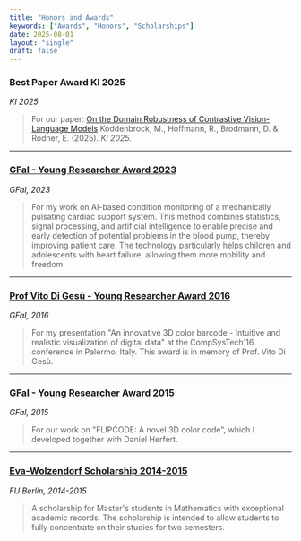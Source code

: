 ```yaml
---
title: "Honors and Awards"
keywords: ["Awards", "Honors", "Scholarships"]
date: 2025-08-01
layout: "single"
draft: false
---
```


### Best Paper Award KI 2025
*KI 2025*
> For our paper: [On the Domain Robustness of Contrastive Vision-Language Models](https://link.springer.com/chapter/10.1007/978-3-032-02813-6_5)
> Koddenbrock, M., Hoffmann, R., Brodmann, D. & Rodner, E. (2025). *KI 2025.*

---

### [GFaI - Young Researcher Award 2023](https://www.gfai.de/aktuelles/presse/news/artikel/gfai-kuehrt-nachwuchsforscher-2023)
*GFaI, 2023*
> For my work on AI-based condition monitoring of a mechanically pulsating cardiac support system. This method combines statistics, signal processing, and artificial intelligence to enable precise and early detection of potential problems in the blood pump, thereby improving patient care. The technology particularly helps children and adolescents with heart failure, allowing them more mobility and freedom.

---

### [Prof Vito Di Gesù - Young Researcher Award 2016](https://www.gfai.de/ueber-uns/profil/auszeichnungen)
*GFaI, 2016*
> For my presentation "An innovative 3D color barcode - Intuitive and realistic visualization of digital data" at the CompSysTech'16 conference in Palermo, Italy. This award is in memory of Prof. Vito Di Gesù.

---

### [GFaI - Young Researcher Award 2015](https://www.adlershof.de/news/verleihung-des-gfai-nachwuchspreises)
*GFaI, 2015*
> For our work on "FLIPCODE: A novel 3D color code", which I developed together with Daniel Herfert.

---

### [Eva-Wolzendorf Scholarship 2014-2015](https://www.fu-berlin.de/sites/frauenbeauftragte/gleichstellung/frauenfoerderung/eva-wolzendorf-stipendium/index.html)
*FU Berlin, 2014-2015*
> A scholarship for Master's students in Mathematics with exceptional academic records. The scholarship is intended to allow students to fully concentrate on their studies for two semesters.
